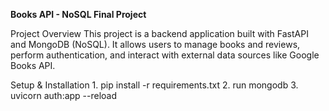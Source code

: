**Books API - NoSQL Final Project**

Project Overview
This project is a backend application built with FastAPI and MongoDB (NoSQL). It allows users to manage books and reviews, perform authentication, and interact with external data sources like Google Books API.

Setup & Installation
1.
pip install -r requirements.txt
2.
run  mongodb
3.
uvicorn auth:app --reload